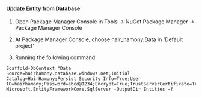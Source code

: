 #### Update Entity from Database

1. Open Package Manager Console in Tools -> NuGet Package Manager -> Package Manager Console

2. At Package Manager Console, choose hair_hamony.Data in 'Default project'

3. Running the following command
```
Scaffold-DbContext "Data Source=hairhamony.database.windows.net;Initial Catalog=HairHamony;Persist Security Info=True;User ID=hairhamony;Password=abcd@1234;Encrypt=True;TrustServerCertificate=True" Microsoft.EntityFrameworkCore.SqlServer -OutputDir Entities -f
```